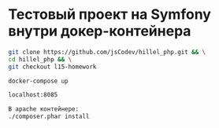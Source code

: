 # Тестовый проект на Symfony внутри докер-контейнера

````sh
git clone https://github.com/jsCodev/hillel_php.git && \
cd hillel_php && \
git checkout l15-homework

docker-compose up

localhost:8085

В apache контейнере:
./composer.phar install
````
